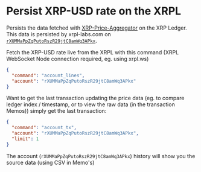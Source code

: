 # Persist XRP-USD rate on the XRPL

Persists the data fetched with [XRP-Price-Aggregator](https://github.com/XRPL-Labs/XRP-Price-Aggregator) on the XRP
Ledger. This data is persisted by xrpl-labs.com on [`rXUMMaPpZqPutoRszR29jtC8amWq3APkx`](https://bithomp.com/explorer/rXUMMaPpZqPutoRszR29jtC8amWq3APkx).

Fetch the XRP-USD rate live from the XRPL with this command (XRPL WebSocket Node connection required, eg. using xrpl.ws)

```json
{
  "command": "account_lines",
  "account": "rXUMMaPpZqPutoRszR29jtC8amWq3APkx"
}
```

Want to get the last transaction updating the price data (eg. to compare ledger index / timestamp, or to view the raw data (in the transaction Memos)) simply get the last transaction:
```json
{
  "command": "account_tx",
  "account": "rXUMMaPpZqPutoRszR29jtC8amWq3APkx",
  "limit": 1
}
```

The account (`rXUMMaPpZqPutoRszR29jtC8amWq3APkx`) history will show you the source data (using CSV in Memo's)
